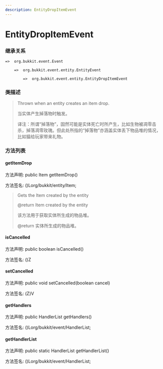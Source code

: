 ```yaml
---
description: EntityDropItemEvent
---
```


# EntityDropItemEvent

### 继承关系

    =>  org.bukkit.event.Event

        =>  org.bukkit.event.entity.EntityEvent

            =>  org.bukkit.event.entity.EntityDropItemEvent

### 类描述

> Thrown when an entity creates an item drop.
> 
> <p>
> 
> 当实体产生掉落物时触发。
> 
> <p>
> 
> 译注：所谓“掉落物”，固然可能是实体死亡时所产生，比如生物被凋零击杀，掉落凋零玫瑰。但此处所指的“掉落物”亦涵盖实体丢下物品堆的情况，比如猫给玩家带来礼物。

### 方法列表

#### getItemDrop

方法声明: public Item getItemDrop()

方法签名: ()Lorg/bukkit/entity/Item;

> Gets the Item created by the entity
> 
> @return Item created by the entity
> 
> <p>
> 
> 该方法用于获取实体所生成的物品堆。
> 
> @return 实体所生成的物品堆。

#### isCancelled

方法声明: public boolean isCancelled()

方法签名: ()Z

#### setCancelled

方法声明: public void setCancelled(boolean cancel)

方法签名: (Z)V

#### getHandlers

方法声明: public HandlerList getHandlers()

方法签名: ()Lorg/bukkit/event/HandlerList;

#### getHandlerList

方法声明: public static HandlerList getHandlerList()

方法签名: ()Lorg/bukkit/event/HandlerList;